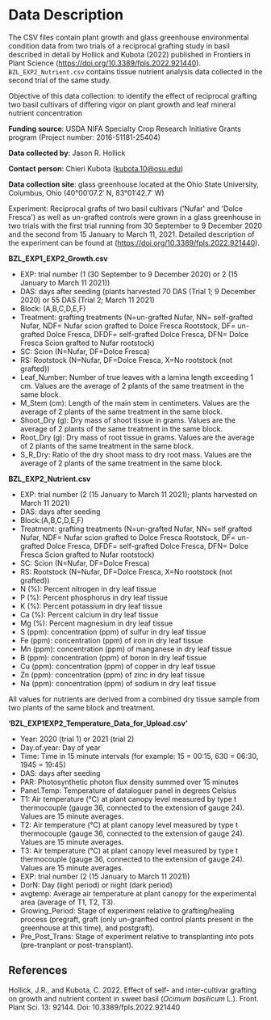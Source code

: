 # Data Description

The CSV files contain plant growth and glass greenhouse environmental condition data from two trials of a reciprocal grafting study in basil described in detail by Hollick and Kubota (2022) published in Frontiers in Plant Science (<https://doi.org/10.3389/fpls.2022.921440>). `BZL_EXP2_Nutrient.csv` contains tissue nutrient analysis data collected in the second trial of the same study.

Objective of this data collection: to identify the effect of reciprocal grafting two basil cultivars of differing vigor on plant growth and leaf mineral nutrient concentration  

**Funding source**: USDA NIFA Specialty Crop Research Initiative Grants program (Project number: 2016-51181-25404) 

**Data collected by**: Jason R. Hollick

**Contact person**: Chieri Kubota (kubota.10@osu.edu)

**Data collection site**: glass greenhouse located at the Ohio State University, Columbus, Ohio (40°00′07.2′ N, 83°01′42.7′ W)  

Experiment: Reciprocal grafts of two basil cultivars ('Nufar' and 'Dolce Fresca') as well as un-grafted controls were grown in a glass greenhouse in two trials with the first trial running from 30 September to 9 December 2020 and the second from 15 January to March 11, 2021. Detailed description of the experiment can be found at (<https://doi.org/10.3389/fpls.2022.921440>).

**BZL_EXP1_EXP2_Growth.csv**  
- EXP: trial number (1 (30 September to 9 December 2020) or 2 (15 January to March 11 2021))
- DAS: days after seeding (plants harvested 70 DAS (Trial 1; 9 December 2020) or 55 DAS (Trial 2; March 11 2021)
- Block: (A,B,C,D,E,F)
- Treatment: grafting treatments (N=un-grafted Nufar, NN= self-grafted Nufar, NDF= Nufar scion grafted to Dolce Fresca Rootstock, DF= un-grafted Dolce Fresca, DFDF= self-grafted Dolce Fresca, DFN= Dolce Fresca Scion grafted to Nufar rootstock)  
- SC: Scion (N=Nufar, DF=Dolce Fresca)  
- RS: Rootstock (N=Nufar, DF=Dolce Fresca, X=No rootstock (not grafted))  
- Leaf\_Number: Number of true leaves with a lamina length exceeding 1 cm. Values are the average of 2 plants of the same treatment in the same block. 
- M\_Stem (cm): Length of the main stem in centimeters. Values are the average of 2 plants of the same treatment in the same block.
- Shoot\_Dry (g): Dry mass of shoot tissue in grams. Values are the average of 2 plants of the same treatment in the same block.
- Root\_Dry (g): Dry mass of root tissue in grams. Values are the average of 2 plants of the same treatment in the same block.
- S\_R\_Dry: Ratio of the dry shoot mass to dry root mass. Values are the average of 2 plants of the same treatment in the same block.

**BZL_EXP2_Nutrient.csv** 

- EXP: trial number (2 (15 January to March 11 2021); plants harvested on March 11 2021)
- DAS: days after seeding
- Block:(A,B,C,D,E,F)
- Treatment: grafting treatments (N=un-grafted Nufar, NN= self grafted Nufar, NDF= Nufar scion grafted to Dolce Fresca Rootstock, DF= un-grafted Dolce Fresca, DFDF= self-grafted Dolce Fresca, DFN= Dolce Fresca Scion grafted to Nufar rootstock)  
- SC: Scion (N=Nufar, DF=Dolce Fresca)    
- RS: Rootstock (N=Nufar, DF=Dolce Fresca, X=No rootstock (not grafted))  
- N (%): Percent nitrogen in dry leaf tissue  
- P (%): Percent phosphorus in dry leaf tissue  
- K (%): Percent potassium in dry leaf tissue  
- Ca (%): Percent calcium in dry leaf tissue  
- Mg (%): Percent magnesium in dry leaf tissue  
- S (ppm): concentration (ppm) of sulfur in dry leaf tissue  
- Fe (ppm): concentration (ppm) of iron in dry leaf tissue  
- Mn (ppm): concentration (ppm) of manganese in dry leaf tissue 
- B (ppm): concentration (ppm) of boron in dry leaf tissue  
- Cu (ppm): concentration (ppm) of copper in dry leaf tissue  
- Zn (ppm): concentration (ppm) of zinc in dry leaf tissue  
- Na (ppm): concentration (ppm) of sodium in dry leaf tissue

All values for nutrients are derived from a combined dry tissue sample from two plants of the same block and treatment.

**‘BZL\_EXP1EXP2\_Temperature\_Data\_for\_Upload.csv’**

- Year: 2020 (trial 1) or 2021 (trial 2)
- Day.of.year: Day of year
- Time: Time in 15 minute intervals (for example: 15 = 00:15, 630 = 06:30, 1945 = 19:45)
- DAS: days after seeding
- PAR: Photosynthetic photon flux density summed over 15 minutes  
- Panel.Temp: Temperature of dataloguer panel in degrees Celsius
- T1: Air temperature (°C) at plant canopy level measured by type t thermocouple (gauge 36, connected to the extension of gauge 24). Values are 15 minute averages. 
- T2: Air temperature (°C) at plant canopy level measured by type t thermocouple (gauge 36, connected to the extension of gauge 24). Values are 15 minute averages.   
- T3: Air temperature (°C) at plant canopy level measured by type t thermocouple (gauge 36, connected to the extension of gauge 24). Values are 15 minute averages.
- EXP: trial number (2 (15 January to March 11 2021))  
- DorN: Day (light period) or night (dark period)
- avgtemp: Average air temperature at plant canopy for the experimental area (average of T1, T2, T3).
- Growing\_Period: Stage of experiment relative to grafting/healing process (pregraft, graft (only un-granfted control plants present in the greenhouse at this time), and postgraft).  
- Pre\_Post\_Trans: Stage of experiment relative to transplanting into pots (pre-tranplant or post-transplant).

## References

Hollick, J.R., and Kubota, C. 2022. Effect of self- and inter-cultivar grafting on growth and nutrient content in sweet basil (*Ocimum basilicum* L.). Front. Plant Sci. 13: 92144. Doi: 10.3389/fpls.2022.921440
